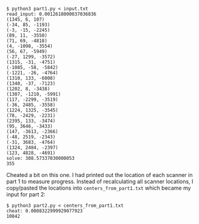 ```commandline
$ python3 part1.py < input.txt
read_input: 0.0012618000037036836
(1345, 6, 107)
(-34, 85, -1193)
(-3, -15, -2245)
(89, 11, -3550)
(71, 69, -4818)
(4, -1098, -3554)
(56, 67, -5949)
(-27, 1299, -3572)
(1315, -31, -4751)
(-1085, -58, -5842)
(-1221, -26, -4764)
(1310, 133, -6008)
(1340, -37, -7123)
(1202, 8, -3438)
(1307, -1210, -5991)
(117, -2299, -3519)
(-36, 2485, -3558)
(1224, 1325, -3545)
(78, -2429, -2231)
(2395, 133, -3474)
(95, 3646, -3433)
(147, -3613, -2366)
(-48, 2519, -2343)
(-31, 3683, -4764)
(1324, 2484, -2397)
(123, 4828, -4691)
solve: 308.57337030000053
355
```

Cheated a bit on this one. I had printed out the location
of each scanner in part 1 to measure progress. Instead of
recalculating all scanner locations, I copy/pasted the locations
into  `centers_from_part1.txt` which became my input for part 2:
```commandline
$ python3 part2.py < centers_from_part1.txt
cheat: 0.0008322999929077923
10842
```
